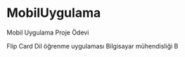 # MobilUygulama
Mobil Uygulama Proje Ödevi

Flip Card Dil öğrenme uygulaması
Bilgisayar mühendisliği B
